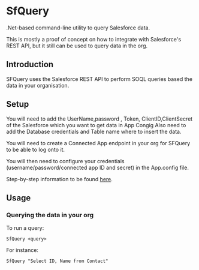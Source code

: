 # SfQuery

.Net-based command-line utility to query Salesforce data.

This is mostly a proof of concept on how to integrate with Salesforce's REST API, but it still can be used to query data in the org.

## Introduction

SFQuery uses the Salesforce REST API to perform SOQL queries based the data in your organisation.

## Setup

You will need to add the UserName,password , Token, ClientID,ClientSecret  of the Salesforce which you want to get data in App Congig
Also need to add the Database credentials and Table name where to insert the data.


You will need to create a Connected App endpoint in your org for SFQuery to be able to log onto it.

You will then need to configure your credentials (username/password/connected app ID and secret) in the App.config file. 

Step-by-step information to be found [here](https://blog.mkorman.uk/integrating-net-and-salesforce-part-1-rest-api/).

## Usage


### Querying the data in your org

To run a query:

`SfQuery <query>`

For instance:

`SfQuery "Select ID, Name from Contact"`
